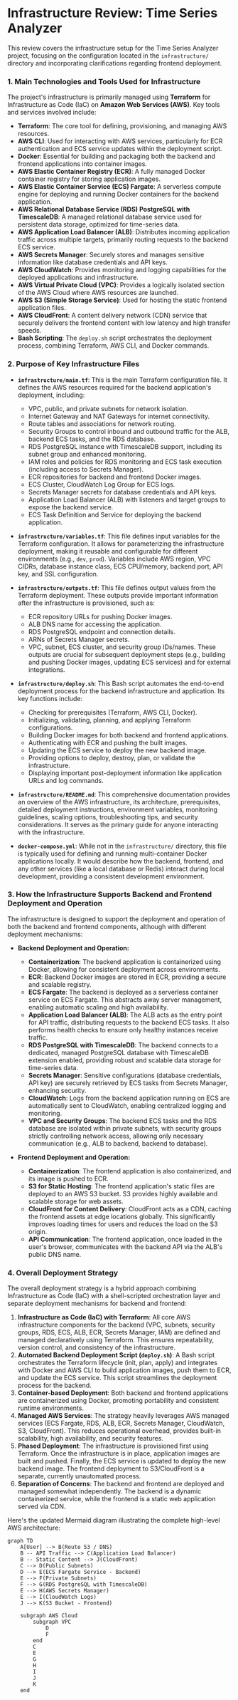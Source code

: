 # Infrastructure Review: Time Series Analyzer

This review covers the infrastructure setup for the Time Series Analyzer project, focusing on the configuration located in the `infrastructure/` directory and incorporating clarifications regarding frontend deployment.

### 1. Main Technologies and Tools Used for Infrastructure

The project's infrastructure is primarily managed using **Terraform** for Infrastructure as Code (IaC) on **Amazon Web Services (AWS)**. Key tools and services involved include:

*   **Terraform**: The core tool for defining, provisioning, and managing AWS resources.
*   **AWS CLI**: Used for interacting with AWS services, particularly for ECR authentication and ECS service updates within the deployment script.
*   **Docker**: Essential for building and packaging both the backend and frontend applications into container images.
*   **AWS Elastic Container Registry (ECR)**: A fully managed Docker container registry for storing application images.
*   **AWS Elastic Container Service (ECS) Fargate**: A serverless compute engine for deploying and running Docker containers for the backend application.
*   **AWS Relational Database Service (RDS) PostgreSQL with TimescaleDB**: A managed relational database service used for persistent data storage, optimized for time-series data.
*   **AWS Application Load Balancer (ALB)**: Distributes incoming application traffic across multiple targets, primarily routing requests to the backend ECS service.
*   **AWS Secrets Manager**: Securely stores and manages sensitive information like database credentials and API keys.
*   **AWS CloudWatch**: Provides monitoring and logging capabilities for the deployed applications and infrastructure.
*   **AWS Virtual Private Cloud (VPC)**: Provides a logically isolated section of the AWS Cloud where AWS resources are launched.
*   **AWS S3 (Simple Storage Service)**: Used for hosting the static frontend application files.
*   **AWS CloudFront**: A content delivery network (CDN) service that securely delivers the frontend content with low latency and high transfer speeds.
*   **Bash Scripting**: The `deploy.sh` script orchestrates the deployment process, combining Terraform, AWS CLI, and Docker commands.

### 2. Purpose of Key Infrastructure Files

*   **`infrastructure/main.tf`**: This is the main Terraform configuration file. It defines the AWS resources required for the backend application's deployment, including:
    *   VPC, public, and private subnets for network isolation.
    *   Internet Gateway and NAT Gateways for internet connectivity.
    *   Route tables and associations for network routing.
    *   Security Groups to control inbound and outbound traffic for the ALB, backend ECS tasks, and the RDS database.
    *   RDS PostgreSQL instance with TimescaleDB support, including its subnet group and enhanced monitoring.
    *   IAM roles and policies for RDS monitoring and ECS task execution (including access to Secrets Manager).
    *   ECR repositories for backend and frontend Docker images.
    *   ECS Cluster, CloudWatch Log Group for ECS logs.
    *   Secrets Manager secrets for database credentials and API keys.
    *   Application Load Balancer (ALB) with listeners and target groups to expose the backend service.
    *   ECS Task Definition and Service for deploying the backend application.

*   **`infrastructure/variables.tf`**: This file defines input variables for the Terraform configuration. It allows for parameterizing the infrastructure deployment, making it reusable and configurable for different environments (e.g., `dev`, `prod`). Variables include AWS region, VPC CIDRs, database instance class, ECS CPU/memory, backend port, API key, and SSL configuration.

*   **`infrastructure/outputs.tf`**: This file defines output values from the Terraform deployment. These outputs provide important information after the infrastructure is provisioned, such as:
    *   ECR repository URLs for pushing Docker images.
    *   ALB DNS name for accessing the application.
    *   RDS PostgreSQL endpoint and connection details.
    *   ARNs of Secrets Manager secrets.
    *   VPC, subnet, ECS cluster, and security group IDs/names. These outputs are crucial for subsequent deployment steps (e.g., building and pushing Docker images, updating ECS services) and for external integrations.

*   **`infrastructure/deploy.sh`**: This Bash script automates the end-to-end deployment process for the backend infrastructure and application. Its key functions include:
    *   Checking for prerequisites (Terraform, AWS CLI, Docker).
    *   Initializing, validating, planning, and applying Terraform configurations.
    *   Building Docker images for both backend and frontend applications.
    *   Authenticating with ECR and pushing the built images.
    *   Updating the ECS service to deploy the new backend image.
    *   Providing options to deploy, destroy, plan, or validate the infrastructure.
    *   Displaying important post-deployment information like application URLs and log commands.

*   **`infrastructure/README.md`**: This comprehensive documentation provides an overview of the AWS infrastructure, its architecture, prerequisites, detailed deployment instructions, environment variables, monitoring guidelines, scaling options, troubleshooting tips, and security considerations. It serves as the primary guide for anyone interacting with the infrastructure.

*   **`docker-compose.yml`**: While not in the `infrastructure/` directory, this file is typically used for defining and running multi-container Docker applications locally. It would describe how the backend, frontend, and any other services (like a local database or Redis) interact during local development, providing a consistent development environment.

### 3. How the Infrastructure Supports Backend and Frontend Deployment and Operation

The infrastructure is designed to support the deployment and operation of both the backend and frontend components, although with different deployment mechanisms:

*   **Backend Deployment and Operation:**
    *   **Containerization**: The backend application is containerized using Docker, allowing for consistent deployment across environments.
    *   **ECR**: Backend Docker images are stored in ECR, providing a secure and scalable registry.
    *   **ECS Fargate**: The backend is deployed as a serverless container service on ECS Fargate. This abstracts away server management, enabling automatic scaling and high availability.
    *   **Application Load Balancer (ALB)**: The ALB acts as the entry point for API traffic, distributing requests to the backend ECS tasks. It also performs health checks to ensure only healthy instances receive traffic.
    *   **RDS PostgreSQL with TimescaleDB**: The backend connects to a dedicated, managed PostgreSQL database with TimescaleDB extension enabled, providing robust and scalable data storage for time-series data.
    *   **Secrets Manager**: Sensitive configurations (database credentials, API key) are securely retrieved by ECS tasks from Secrets Manager, enhancing security.
    *   **CloudWatch**: Logs from the backend application running on ECS are automatically sent to CloudWatch, enabling centralized logging and monitoring.
    *   **VPC and Security Groups**: The backend ECS tasks and the RDS database are isolated within private subnets, with security groups strictly controlling network access, allowing only necessary communication (e.g., ALB to backend, backend to database).

*   **Frontend Deployment and Operation:**
    *   **Containerization**: The frontend application is also containerized, and its image is pushed to ECR.
    *   **S3 for Static Hosting**: The frontend application's static files are deployed to an AWS S3 bucket. S3 provides highly available and scalable storage for web assets.
    *   **CloudFront for Content Delivery**: CloudFront acts as a CDN, caching the frontend assets at edge locations globally. This significantly improves loading times for users and reduces the load on the S3 origin.
    *   **API Communication**: The frontend application, once loaded in the user's browser, communicates with the backend API via the ALB's public DNS name.

### 4. Overall Deployment Strategy

The overall deployment strategy is a hybrid approach combining Infrastructure as Code (IaC) with a shell-scripted orchestration layer and separate deployment mechanisms for backend and frontend:

1.  **Infrastructure as Code (IaC) with Terraform**: All core AWS infrastructure components for the backend (VPC, subnets, security groups, RDS, ECS, ALB, ECR, Secrets Manager, IAM) are defined and managed declaratively using Terraform. This ensures repeatability, version control, and consistency of the infrastructure.
2.  **Automated Backend Deployment Script (`deploy.sh`)**: A Bash script orchestrates the Terraform lifecycle (init, plan, apply) and integrates with Docker and AWS CLI to build application images, push them to ECR, and update the ECS service. This script streamlines the deployment process for the backend.
3.  **Container-based Deployment**: Both backend and frontend applications are containerized using Docker, promoting portability and consistent runtime environments.
4.  **Managed AWS Services**: The strategy heavily leverages AWS managed services (ECS Fargate, RDS, ALB, ECR, Secrets Manager, CloudWatch, S3, CloudFront). This reduces operational overhead, provides built-in scalability, high availability, and security features.
5.  **Phased Deployment**: The infrastructure is provisioned first using Terraform. Once the infrastructure is in place, application images are built and pushed. Finally, the ECS service is updated to deploy the new backend image. The frontend deployment to S3/CloudFront is a separate, currently unautomated process.
6.  **Separation of Concerns**: The backend and frontend are deployed and managed somewhat independently. The backend is a dynamic containerized service, while the frontend is a static web application served via CDN.

Here's the updated Mermaid diagram illustrating the complete high-level AWS architecture:

```mermaid
graph TD
    A[User] --> B(Route 53 / DNS)
    B -- API Traffic --> C(Application Load Balancer)
    B -- Static Content --> J(CloudFront)
    C --> D(Public Subnets)
    D --> E(ECS Fargate Service - Backend)
    E --> F(Private Subnets)
    F --> G(RDS PostgreSQL with TimescaleDB)
    E --> H(AWS Secrets Manager)
    E --> I(CloudWatch Logs)
    J --> K(S3 Bucket - Frontend)

    subgraph AWS Cloud
        subgraph VPC
            D
            F
        end
        C
        E
        G
        H
        I
        J
        K
    end